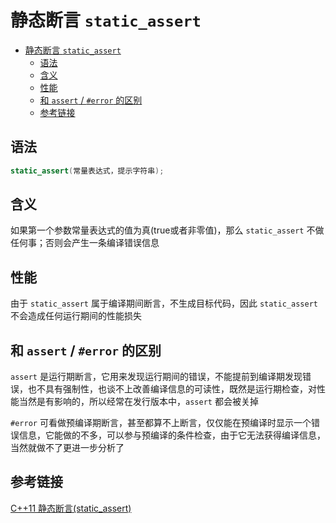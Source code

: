 # 静态断言 `static_assert`

<!-- TOC -->

- [静态断言 `static_assert`](#静态断言-static_assert)
  - [语法](#语法)
  - [含义](#含义)
  - [性能](#性能)
  - [和 `assert` / `#error` 的区别](#和-assert--error-的区别)
  - [参考链接](#参考链接)

<!-- /TOC -->

## 语法
```cpp
static_assert(常量表达式，提示字符串);
```

## 含义
如果第一个参数常量表达式的值为真(true或者非零值)，那么 `static_assert` 不做任何事；否则会产生一条编译错误信息

## 性能
由于 `static_assert` 属于编译期间断言，不生成目标代码，因此 `static_assert` 不会造成任何运行期间的性能损失

## 和 `assert` / `#error` 的区别
`assert` 是运行期断言，它用来发现运行期间的错误，不能提前到编译期发现错误，也不具有强制性，也谈不上改善编译信息的可读性，既然是运行期检查，对性能当然是有影响的，所以经常在发行版本中，`assert` 都会被关掉  

`#error` 可看做预编译期断言，甚至都算不上断言，仅仅能在预编译时显示一个错误信息，它能做的不多，可以参与预编译的条件检查，由于它无法获得编译信息，当然就做不了更进一步分析了

## 参考链接
[C++11 静态断言(static_assert)](https://www.cnblogs.com/lvdongjie/p/4489835.html)

